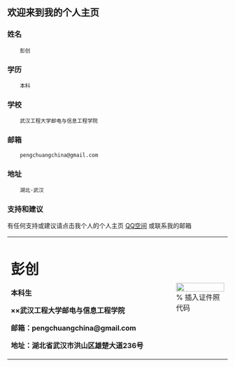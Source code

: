 ## 欢迎来到我的个人主页





### 姓名
        彭创



### 学历
        本科
        
        
          
### 学校
        武汉工程大学邮电与信息工程学院



### 邮箱
        pengchuangchina@gmail.com
        
        
        
### 地址
        湖北·武汉
        
        
        



### 支持和建议

有任何支持或建议请点击我个人的个人主页 [QQ空间](https://user.qzone.qq.com/1102534087) 或联系我的邮箱 
<table border="0">
  <tr>
    <td width="75%">
      <h1>彭创</h1>
      <p><b>本科生</b></p>
      <p><b>××武汉工程大学邮电与信息工程学院</b></p>
      <p><b>邮箱：pengchuangchina@gmail.com</b></p>
      <p><b>地址：湖北省武汉市洪山区雄楚大道236号</b></p>
    </td>
    <td width="25%">
      <img src="/zhengjianzhao.jpg" width="100%">      % 插入证件照代码
    </td>
  </tr>
</table>
